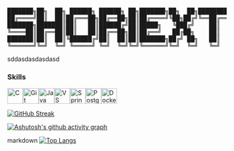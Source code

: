 <pre align='center'>
███████╗██╗  ██╗ ██████╗ ██████╗ ██╗███████╗██╗  ██╗████████╗
██╔════╝██║  ██║██╔═══██╗██╔══██╗██║██╔════╝╚██╗██╔╝╚══██╔══╝
███████╗███████║██║   ██║██████╔╝██║█████╗   ╚███╔╝    ██║   
╚════██║██╔══██║██║   ██║██╔══██╗██║██╔══╝   ██╔██╗    ██║   
███████║██║  ██║╚██████╔╝██║  ██║██║███████╗██╔╝ ██╗   ██║   
╚══════╝╚═╝  ╚═╝ ╚═════╝ ╚═╝  ╚═╝╚═╝╚══════╝╚═╝  ╚═╝   ╚═╝   
</pre>
sddasdasdasdasd
### Skills

<p align="left">
<a href="https://docs.microsoft.com/en-us/cpp/?view=msvc-170" target="_blank" rel="noreferrer"><img src="https://raw.githubusercontent.com/danielcranney/readme-generator/main/public/icons/skills/c-colored.svg" width="36" height="36" alt="C" title="C"/></a><a href="https://git-scm.com/" target="_blank" rel="noreferrer"><img src="https://raw.githubusercontent.com/danielcranney/readme-generator/main/public/icons/skills/git-colored.svg" width="36" height="36" alt="Git" title="Git"/></a><a href="https://www.oracle.com/java/" target="_blank" rel="noreferrer"><img src="https://raw.githubusercontent.com/danielcranney/readme-generator/main/public/icons/skills/java-colored.svg" width="36" height="36" alt="Java" title="Java"/></a><a href="https://code.visualstudio.com/" target="_blank" rel="noreferrer"><img src="https://raw.githubusercontent.com/danielcranney/readme-generator/main/public/icons/skills/visualstudiocode-colored.svg" width="36" height="36" alt="VS Code" title="VS Code"/></a><a href="https://spring.io/projects/spring-boot" target="_blank" rel="noreferrer"><img src="https://raw.githubusercontent.com/danielcranney/readme-generator/main/public/icons/skills/springboot-colored.svg" width="36" height="36" alt="Spring Boot" title="Spring Boot"/></a><a href="https://www.postgresql.org/" target="_blank" rel="noreferrer"><img src="https://raw.githubusercontent.com/danielcranney/readme-generator/main/public/icons/skills/postgresql-colored.svg" width="36" height="36" alt="PostgreSQL" title="PostgreSQL"/></a><a href="https://www.docker.com/" target="_blank" rel="noreferrer"><img src="https://raw.githubusercontent.com/danielcranney/readme-generator/main/public/icons/skills/docker-colored.svg" width="36" height="36" alt="Docker" title="Docker"/></a>
</p>

[![GitHub Streak](https://streak-stats.demolab.com/?user=Shoriext)](https://git.io/streak-stats)

[![Ashutosh's github activity graph](https://github-readme-activity-graph.vercel.app/graph?username=Shoriext&theme=dracula)](https://github.com/ashutosh00710/github-readme-activity-graph)

markdown
[![Top Langs](https://github-readme-stats.vercel.app/api/top-langs/?username=Shoriext&layout=compact)](https://github.com/anuraghazra/github-readme-stats)
